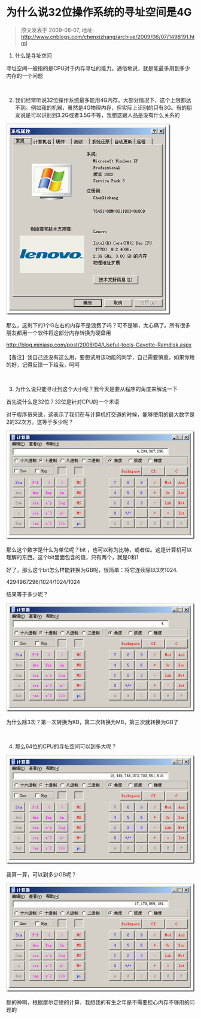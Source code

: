 # 为什么说32位操作系统的寻址空间是4G 
> 原文发表于 2009-06-07, 地址: http://www.cnblogs.com/chenxizhang/archive/2009/06/07/1498191.html 


 1. 什么是寻址空间

 寻址空间一般指的是CPU对于内存寻址的能力。通俗地说，就是能最多用到多少内存的一个问题

  

 2. 我们经常听说32位操作系统最多能用4G内存。大部分情况下，这个上限都达不到。例如我的机器，虽然是4G物理内存，但实际上识别的只有3G。有的朋友说是可以识别到3.2G或者3.5G不等，我想这跟人品是没有什么关系的

 [![image](./images/1498191-image_thumb.png "image")](http://images.cnblogs.com/cnblogs_com/chenxizhang/WindowsLiveWriter/324G_108D0/image_2.png)  

 那么，这剩下的1个G左右的内存不是浪费了吗？可不是嘛，太心痛了。所有很多朋友都用一个软件将这部分内存转换为硬盘用

 <http://blog.miniasp.com/post/2008/04/Useful-tools-Gavotte-Ramdisk.aspx>

 【备注】我自己还没有这么用，要想试用该功能的同学，自己需要慎重。如果你用的好，记得反馈一下给我，呵呵

  

 3. 为什么说只能寻址到这个大小呢？我今天是要从程序的角度来解说一下

 首先说什么是32位？32位是针对CPU的一个术语

 对于程序员来说，这表示了我们在与计算机打交道的时候，能够使用的最大数字是2的32次方。这等于多少呢？

 [![image](./images/1498191-image_thumb_1.png "image")](http://images.cnblogs.com/cnblogs_com/chenxizhang/WindowsLiveWriter/324G_108D0/image_4.png) 

 那么这个数字是什么为单位呢？bit ，也可以称为比特，或者位。这是计算机可以理解的东西。这个bit里面包含的值，只有两个，就是0和1

 好了，那么这个bit怎么样能转换为GB呢，很简单：将它连续除以3次1024.

 4294967296/1024/1024/1024

 结果等于多少呢？

 [![image](./images/1498191-image_thumb_2.png "image")](http://images.cnblogs.com/cnblogs_com/chenxizhang/WindowsLiveWriter/324G_108D0/image_6.png) 

 为什么除3次？第一次转换为KB，第二次转换为MB，第三次就转换为GB了

  

 4. 那么64位的CPU的寻址空间可以到多大呢？

 [![image](./images/1498191-image_thumb_3.png "image")](http://images.cnblogs.com/cnblogs_com/chenxizhang/WindowsLiveWriter/324G_108D0/image_8.png) 

 我算一算，可以到多少GB呢？

 [![image](./images/1498191-image_thumb_4.png "image")](http://images.cnblogs.com/cnblogs_com/chenxizhang/WindowsLiveWriter/324G_108D0/image_10.png) 

 额的神啊，根据摩尔定律的计算，我想我的有生之年是不需要担心内存不够用的问题的

